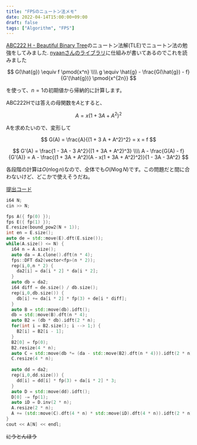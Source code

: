 ```yaml
---
title: "FPSのニュートン法メモ"
date: 2022-04-14T15:00:00+09:00
draft: false
tags: ["Algorithm", "FPS"]
---
```


[ABC222 H - Beautiful Binary Tree](https://atcoder.jp/contests/abc222/tasks/abc222_h)のニュートン法解(TLE)でニュートン法の勉強をしてみました. [nyaanさんのライブラリ](https://nyaannyaan.github.io/library/fps/formal-power-series.hpp.html)に仕組みが書いてあるのでこれを読みました

$$
G(\hat{g}) \equiv f \pmod{x^n} \\\\
g \equiv \hat{g} - \frac{G(\hat{g}) - f}{G'(\hat{g})} \pmod{x^{2n}}
$$

を使って、$n=1$の初期値から帰納的に計算します。

ABC222Hでは答えの母関数を$A$とすると、

$$
A = x (1 + 3 A + A^2)^2
$$

Aを求めたいので、変形して

$$
G(A) = \frac{A}{(1 + 3 A + A^2)^2} = x = f
$$

$$
G'(A) = \frac{1 - 3A - 3 A^2}{(1 + 3A + A^2)^3} \\\\
A - \frac{G(A) - f}{G'(A)} = A - \frac{(1 + 3A + A^2)(A - x(1 + 3A + A^2)^2)}{1 - 3A - 3A^2}
$$

各段階の計算は$O(n \log n)$なので、全体でも$O(N \log N)$です。この問題だと間に合わないけど、どこかで使えそうだね。

[提出コード](https://atcoder.jp/contests/abc222/submissions/30965301)

```cpp
i64 N;
cin >> N;

fps A({ fp(0) });
fps E({ fp(1) });
E.resize(bound_pow2(N + 1));
int en = E.size();
auto de = std::move(E).dft(E.size());
while(A.size() <= N) {
  i64 n = A.size();
  auto da = A.clone().dft(n * 4);
  fps::DFT da2(vector<fp>(n * 2));
  rep(i,0,n * 2) {
    da2[i] = da[i * 2] * da[i * 2];
  }
  auto db = da2;
  i64 diff = de.size() / db.size();
  rep(i,0,db.size()) {
    db[i] += da[i * 2] * fp(3) + de[i * diff];
  }
  auto B = std::move(db).idft();
  db = std::move(B).dft(n * 4);
  auto B2 = (db * db).idft(2 * n);
  for(int i = B2.size(); i --> 1;) {
    B2[i] = B2[i - 1];
  }
  B2[0] = fp(0);
  B2.resize(4 * n);
  auto C = std::move(db *= (da - std::move(B2).dft(n * 4))).idft(2 * n);
  C.resize(4 * n);
  
  auto dd = da2;
  rep(i,0,dd.size()) {
    dd[i] = dd[i] * fp(3) + da[i * 2] * 3;
  }
  auto D = std::move(dd).idft();
  D[0] -= fp(1);
  auto iD = D.inv(2 * n);
  A.resize(2 * n);
  A += (std::move(C).dft(4 * n) * std::move(iD).dft(4 * n)).idft(2 * n);
}
cout << A[N] << endl;
```

~~にうとんほう~~


